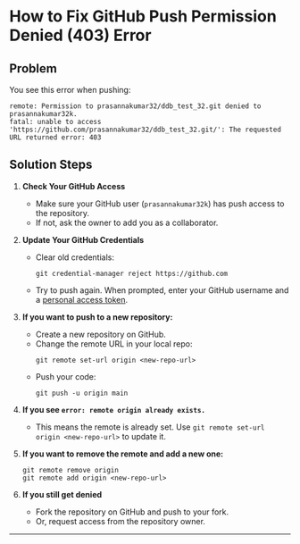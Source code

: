 # How to Fix GitHub Push Permission Denied (403) Error

## Problem
You see this error when pushing:
```
remote: Permission to prasannakumar32/ddb_test_32.git denied to prasannakumar32k.
fatal: unable to access 'https://github.com/prasannakumar32/ddb_test_32.git/': The requested URL returned error: 403
```

## Solution Steps

1. **Check Your GitHub Access**
   - Make sure your GitHub user (`prasannakumar32k`) has push access to the repository.
   - If not, ask the owner to add you as a collaborator.

2. **Update Your GitHub Credentials**
   - Clear old credentials:
     ```
     git credential-manager reject https://github.com
     ```
   - Try to push again. When prompted, enter your GitHub username and a [personal access token](https://github.com/settings/tokens).

3. **If you want to push to a new repository:**
   - Create a new repository on GitHub.
   - Change the remote URL in your local repo:
     ```
     git remote set-url origin <new-repo-url>
     ```
   - Push your code:
     ```
     git push -u origin main
     ```

4. **If you see `error: remote origin already exists.`**
   - This means the remote is already set. Use `git remote set-url origin <new-repo-url>` to update it.

5. **If you want to remove the remote and add a new one:**
   ```
   git remote remove origin
   git remote add origin <new-repo-url>
   ```

6. **If you still get denied**
   - Fork the repository on GitHub and push to your fork.
   - Or, request access from the repository owner.

---
